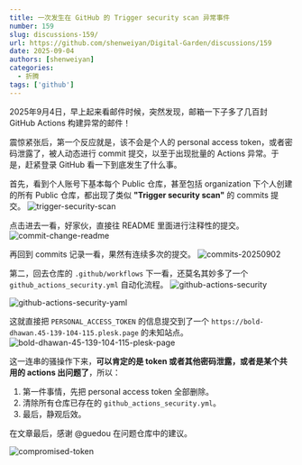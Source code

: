 ```yaml
---
title: 一次发生在 GitHub 的 Trigger security scan 异常事件
number: 159
slug: discussions-159/
url: https://github.com/shenweiyan/Digital-Garden/discussions/159
date: 2025-09-04
authors: [shenweiyan]
categories: 
  - 折腾
tags: ['github']
---
```


2025年9月4日，早上起来看邮件时候，突然发现，邮箱一下子多了几百封 GitHub Actions 构建异常的邮件！

震惊紧张后，第一个反应就是，该不会是个人的 personal access token，或者密码泄露了，被人动态进行 commit 提交，以至于出现批量的 Actions 异常。于是，赶紧登录 GitHub 看一下到底发生了什么事。

首先，看到个人账号下基本每个 Public 仓库，甚至包括 organization 下个人创建的所有 Public 仓库，都出现了类似 **"Trigger security scan"** 的 commits 提交。
![trigger-security-scan](https://kg.weiyan.cc/2025/09/trigger-security-scan.png)

<!-- more -->

点击进去一看，好家伙，直接往 README 里面进行注释性的提交。
![commit-change-readme](https://kg.weiyan.cc/2025/09/commit-change-readme.png)

再回到 commits 记录一看，果然有连续多次的提交。
![commits-20250902](https://kg.weiyan.cc/2025/09/commits-20250902.png)

第二，回去仓库的 `.github/workflows` 下一看，还莫名其妙多了一个 `github_actions_security.yml` 自动化流程。
![github-actions-security](https://kg.weiyan.cc/2025/09/github-actions-security.png)

![github-actions-security-yaml](https://kg.weiyan.cc/2025/09/github-actions-security-yaml.png)

这就直接把 `PERSONAL_ACCESS_TOKEN` 的信息提交到了一个 `https://bold-dhawan.45-139-104-115.plesk.page` 的未知站点。
![bold-dhawan-45-139-104-115-plesk-page](https://kg.weiyan.cc/2025/09/plesk-page.png)

这一连串的骚操作下来，**可以肯定的是 token 或者其他密码泄露，或者是某个共用的 actions 出问题了**，所以：

1. 第一件事情，先把 personal access token 全部删除。
2. 清除所有仓库已存在的 `github_actions_security.yml`。
3. 最后，静观后效。

在文章最后，感谢 @guedou 在问题仓库中的建议。  
    
![compromised-token](https://kg.weiyan.cc/2025/09/compromised-token.png)

<script src="https://giscus.app/client.js"
	data-repo="shenweiyan/Digital-Garden"
	data-repo-id="R_kgDOKgxWlg"
	data-mapping="number"
	data-term="159"
	data-reactions-enabled="1"
	data-emit-metadata="0"
	data-input-position="bottom"
	data-theme="light"
	data-lang="zh-CN"
	crossorigin="anonymous"
	async>
</script>
